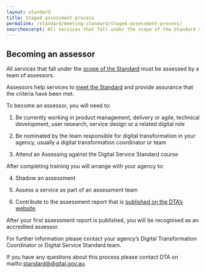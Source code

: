```yaml
---
layout: standard
title: Staged assessment process
permalink: /standard/meeting-standard/staged-assessment-process/
searchexcerpt: All services that fall under the scope of the Standard must be assessed by a team of assessors.
---
```


## Becoming an assessor

All services that fall under the [scope of the Standard](https://www.dta.gov.au/standard/scope-of-standard/) must be assessed by a team of assessors. 

Assessors help services to [meet the Standard](https://www.dta.gov.au/standard/meeting-standard/) and provide assurance that the criteria have been met.

To become an assessor, you will need to: 

1. Be currently working in product management,  delivery or agile, technical development, user research, service design or a related digital role

2. Be nominated by the team responsible for digital transformation in your agency, usually a digital transformation coordinator or team

3. Attend an Assessing against the Digital Service Standard course

After completing training you will arrange with your agency to:

4. Shadow an assessment

5. Assess a service as part of an assessment team

6. Contribute to the assessment report that is [published on the DTA’s website](https://www.dta.gov.au/standard/assessments/). 

After your first assessment report is published, you will be recognised as an accredited assessor. 

For further information please contact your agency’s Digital Transformation Coordinator or Digital Service Standard team. 

If you have any questions about this process please contact DTA on mailto:standard@digital.gov.au. 
